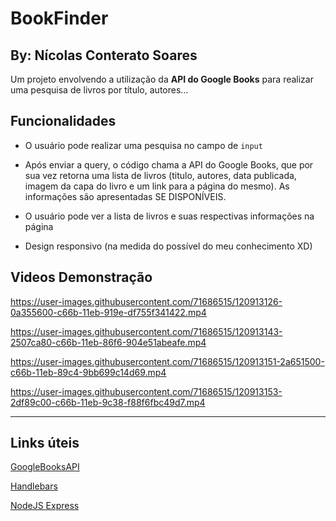 # BookFinder

## By: Nícolas Conterato Soares

Um projeto envolvendo a utilização da **API do Google Books** para realizar uma pesquisa de livros por título, autores...


## Funcionalidades

- O usuário pode realizar uma pesquisa no campo de `input`

- Após enviar a query, o código chama a API do Google Books, que por sua vez retorna uma lista de livros (titulo, autores, data publicada, imagem da capa do livro e um link para a página do mesmo). As informações são apresentadas SE DISPONÍVEIS.

- O usuário pode ver a lista de livros e suas respectivas informações na página

- Design responsivo (na medida do possível do meu conhecimento XD)

  
## Videos Demonstração

https://user-images.githubusercontent.com/71686515/120913126-0a355600-c66b-11eb-919e-df755f341422.mp4


https://user-images.githubusercontent.com/71686515/120913143-2507ca80-c66b-11eb-86f6-904e51abeafe.mp4


https://user-images.githubusercontent.com/71686515/120913151-2a651500-c66b-11eb-89c4-9bb699c14d69.mp4


https://user-images.githubusercontent.com/71686515/120913153-2df89c00-c66b-11eb-9c38-f88f6fbc49d7.mp4

-----

## Links úteis

[GoogleBooksAPI](https://developers.google.com/books/docs/overview)

[Handlebars](https://handlebarsjs.com)

[NodeJS Express](https://expressjs.com/pt-br/)

